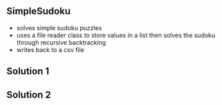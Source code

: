 ## SimpleSudoku

- solves simple sudoku puzzles
- uses a file reader class to store values in a list then solves the sudoku through recursive backtracking
- writes back to a csv file

## Solution 1


## Solution 2
